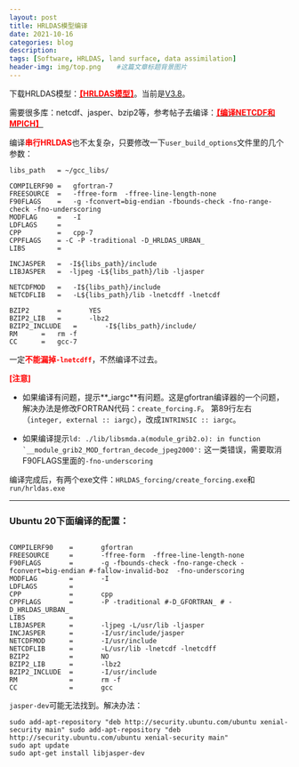 ```yaml
---
layout: post
title: HRLDAS模型编译
date: 2021-10-16
categories: blog
description: 
tags: [Software, HRLDAS, land surface, data assimilation]
header-img: img/top.png    #这篇文章标题背景图片
---
```


下载HRLDAS模型：[<span style="color:red">**【HRLDAS模型】**</span>](https://github.com/NCAR/hrldas-release)。当前是[V3.8](https://github.com/NCAR/hrldas-release/archive/refs/tags/v3.8.tar.gz)。

需要很多库：netcdf、jasper、bzip2等，参考帖子去编译：[<span style="color:red">**【编译NETCDF和MPICH】**</span>](https://cryoecnu.github.io/blog/2021/10/09/%E7%BC%96%E8%AF%91NETCDF%E5%92%8CMPICH/)

编译<span style="color:red">**串行HRLDAS**</span>也不太复杂，只要修改一下```user_build_options```文件里的几个参数：

```
libs_path   = ~/gcc_libs/

COMPILERF90	=	gfortran-7
FREESOURCE	=	-ffree-form  -ffree-line-length-none
F90FLAGS	=   -g -fconvert=big-endian -fbounds-check -fno-range-check -fno-underscoring
MODFLAG	    =	-I
LDFLAGS	    =	
CPP		    =	cpp-7
CPPFLAGS	= -C -P -traditional -D_HRLDAS_URBAN_
LIBS		=	

INCJASPER   =  -I${libs_path}/include
LIBJASPER   =  -ljpeg -L${libs_path}/lib -ljasper

NETCDFMOD	=	-I${libs_path}/include
NETCDFLIB	=	-L${libs_path}/lib -lnetcdff -lnetcdf

BZIP2		=       YES
BZIP2_LIB	=       -lbz2
BZIP2_INCLUDE	=       -I${libs_path}/include/
RM		= 	rm -f
CC		=	gcc-7
```

一定<span style="color:red">**不能漏掉```-lnetcdff```**</span>，不然编译不过去。

<span style="color:red">**[注意]**</span> 

- 如果编译有问题，提示**_iargc**有问题。这是gfortran编译器的一个问题，解决办法是修改FORTRAN代码：```create_forcing.F```。
第89行左右（```integer, external :: iargc```），改成```INTRINSIC :: iargc```。

- 如果编译提示``ld: ./lib/libsmda.a(module_grib2.o): in function `__module_grib2_MOD_fortran_decode_jpeg2000':`` 这一类错误，需要取消F90FLAGS里面的```-fno-underscoring```


编译完成后，有两个exe文件：```HRLDAS_forcing/create_forcing.exe```和```run/hrldas.exe```

-------

### Ubuntu 20下面编译的配置：

```

COMPILERF90    =       gfortran
FREESOURCE     =       -ffree-form  -ffree-line-length-none
F90FLAGS       =       -g -fbounds-check -fno-range-check -fconvert=big-endian #-fallow-invalid-boz  -fno-underscoring
MODFLAG        =       -I
LDFLAGS        =       
CPP            =       cpp
CPPFLAGS       =       -P -traditional #-D_GFORTRAN_ # -D_HRLDAS_URBAN_
LIBS           =       
LIBJASPER      =       -ljpeg -L/usr/lib -ljasper
INCJASPER      =       -I/usr/include/jasper
NETCDFMOD      =       -I/usr/include
NETCDFLIB      =       -L/usr/lib -lnetcdf -lnetcdff
BZIP2          =       NO
BZIP2_LIB      =       -lbz2
BZIP2_INCLUDE  =       -I/usr/include
RM             =       rm -f
CC             =       gcc

```

```jasper-dev```可能无法找到。解决办法：

```
sudo add-apt-repository "deb http://security.ubuntu.com/ubuntu xenial-security main" sudo add-apt-repository "deb http://security.ubuntu.com/ubuntu xenial-security main"
sudo apt update
sudo apt-get install libjasper-dev

```